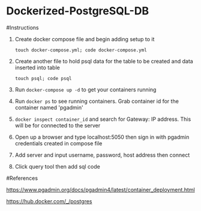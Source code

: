 # Dockerized-PostgreSQL-DB
#Instructions
1. Create docker compose file and begin adding setup to it

   ``
   touch docker-compose.yml; code docker-compose.yml
   ``

2. Create another file to hold psql data for the table to be created and data inserted into table
  
   ``
   touch psql; code psql
   ``

3. Run `` docker-compose up -d `` to get your containers running
4. Run `` docker ps `` to see running containers. Grab container id for the container named 'pgadmin'
5. ``docker inspect container_id`` and search for Gateway: IP address. This will be for connected to the server
6. Open up a browser and type localhost:5050 then sign in with pgadmin credentials created in compose file
7. Add server and input username, password, host address then connect
8. Click query tool then add sql code

#References 

https://www.pgadmin.org/docs/pgadmin4/latest/container_deployment.html

https://hub.docker.com/_/postgres
